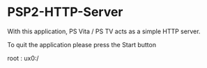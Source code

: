 # PSP2-HTTP-Server

With this application, PS Vita / PS TV acts as a simple HTTP server.

To quit the application please press the Start button

root : ux0:/
